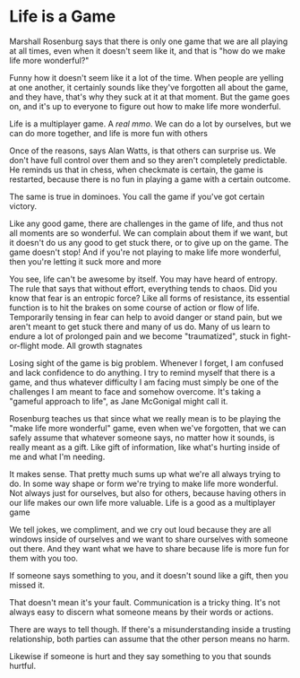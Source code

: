# Life is a Game

Marshall Rosenburg says that there is only one game that we are all playing at all times, even when it doesn't seem like it, and that is "how do we make life more wonderful?"

Funny how it doesn't seem like it a lot of the time. When people are yelling at one another, it certainly sounds like they've forgotten all about the game, and they have, that's why they suck at it at that moment. But the game goes on, and it's up to everyone to figure out how to make life more wonderful.

Life is a multiplayer game. A *real mmo*. We can do a lot by ourselves, but we can do more together, and life is more fun with others

Once of the reasons, says Alan Watts, is that others can surprise us. We don't have full control over them and so they aren't completely predictable. He reminds us that in chess, when checkmate is certain, the game is restarted, because there is no fun in playing a game with a certain outcome.

The same is true in dominoes. You call the game if you've got certain victory.

Like any good game, there are challenges in the game of life, and thus not all moments are so wonderful. We can complain about them if we want, but it doesn't do us any good to get stuck there, or to give up on the game. The game doesn't stop! And if you're not playing to make life more wonderful, then you're letting it suck more and more

You see, life can't be awesome by itself. You may have heard of entropy. The rule that says that without effort, everything tends to chaos. Did you know that fear is an entropic force? Like all forms of resistance, its essential function is to hit the brakes on some course of action or flow of life. Temporarily tensing in fear can help to avoid danger or stand pain, but we aren't meant to get stuck there and many of us do. Many of us learn to endure a lot of prolonged pain and we become "traumatized", stuck in fight-or-flight mode. All growth stagnates

Losing sight of the game is big problem. Whenever I forget, I am confused and lack confidence to do anything. I try to remind myself that there is a game, and thus whatever difficulty I am facing must simply be one of the challenges I am meant to face and somehow overcome. It's taking a "gameful approach to life", as Jane McGonigal might call it.



Rosenburg teaches us that since what we really mean is to be playing the "make life more wonderful" game, even when we've forgotten, that we can safely assume that whatever someone says, no matter how it sounds, is really meant as a gift. Like gift of information, like what's hurting inside of me and what I'm needing.


It makes sense. That pretty much sums up what we're all always trying to do. In some way shape or form we're trying to make life more wonderful. Not always just for ourselves, but also for others, because having others in our life makes our own life more valuable. Life is a good as a multiplayer game



We tell jokes, we compliment, and we cry out loud because they are all windows inside of ourselves and we want to share ourselves with someone out there. And they want what we have to share because life is more fun for them with you too.

If someone says something to you, and it doesn't sound like a gift, then you missed it.

That doesn't mean it's your fault. Communication is a tricky thing. It's not always easy to discern what someone means by their words or actions.

There are ways to tell though. If there's a misunderstanding inside a trusting relationship, both parties can assume that the other person means no harm.

Likewise if someone is hurt and they say something to you that sounds hurtful.



